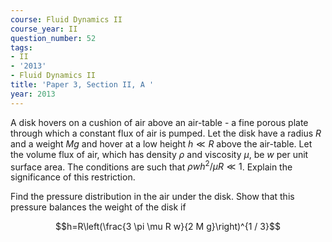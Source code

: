 ```yaml
---
course: Fluid Dynamics II
course_year: II
question_number: 52
tags:
- II
- '2013'
- Fluid Dynamics II
title: 'Paper 3, Section II, A '
year: 2013
---
```




A disk hovers on a cushion of air above an air-table - a fine porous plate through which a constant flux of air is pumped. Let the disk have a radius $R$ and a weight $M g$ and hover at a low height $h \ll R$ above the air-table. Let the volume flux of air, which has density $\rho$ and viscosity $\mu$, be $w$ per unit surface area. The conditions are such that $\rho w h^{2} / \mu R \ll 1$. Explain the significance of this restriction.

Find the pressure distribution in the air under the disk. Show that this pressure balances the weight of the disk if

$$h=R\left(\frac{3 \pi \mu R w}{2 M g}\right)^{1 / 3}$$